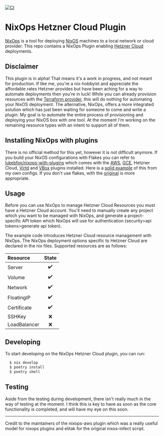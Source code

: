 [![CI](https://github.com/lukebfox/nixops-hetznercloud/workflows/CI/badge.svg)](https://github.com/lukebfox/nixops-hetznercloud/actions)
# NixOps Hetzner Cloud Plugin
  
[NixOps](https://github.com/NixOS/nixops) is a tool for deploying [NixOS](https://nixos.org/) machines to a local network or cloud provider. 
This repo contains a NixOps Plugin enabling [Hetzner Cloud](https://www.hetzner.com/cloud) deployments.

## Disclaimer

This plugin is in alpha! That means it's a work in progress, and not meant for production. If like me, you're a nix-hobbyist and appreciate the affordable rates Hetzner provides but have been aching for a way to automate deployments then you're in luck! While you can already provision resources with the [Terraform provider](https://github.com/hetznercloud/terraform-provider-hcloud), this will do nothing for automating your NixOS deployment. The alternative, NixOps, offers a more integrated solution which has just been waiting for someone to come and write a plugin. My goal is to automate the entire process of provisioning and deploying your NixOS box with one tool. At the moment I'm working on the remaining resource types with an intent to support all of them.

## Installing NixOps with plugins

There is no official method for this yet, however it is not difficult anymore. If you build your NixOS configurations with Flakes you can refer to [lukebfox/nixops-with-plugins](http://github.com/lukebfox/nixops-with-plugins) which comes with the [AWS](http://github.com/NixOS/nixops-aws), [GCE](http://github.com/nix-community/nixops-gce), Hetzner Cloud, [Virtd](http://github.com/nix-community/nixops-libvirtd) and [VBox](http://github.com/nix-community/nixops-vbox) plugins installed. Here is a [solid example](https://github.com/lukebfox/nix-infrastructure/) of this from my own configs. If you don't use flakes, with the [original](https://github.com/typetetris/nixops-with-plugins) is more appropriate.

## Usage

Before you can use NixOps to manage Hetzner Cloud Resources you must have a Hetzner Cloud account. You'll need to manually create any project which you want to be managed with NixOps, and generate a project-specific API token which NixOps will use for authentication (security>api tokens>generate api token).

The example code introduces Hetzner Cloud resource management with NixOps. The NixOps deployment options specific to Hetzner Cloud are declared in the nix files. Supported resources are as follows:

| Resource      | State |
|:--------------|:-----:|
| Server        | :heavy_check_mark: |
| Volume        | :heavy_check_mark: |
| Network       | :heavy_check_mark: |
| FloatingIP    | :heavy_check_mark: |
| Certificate   | :heavy_check_mark: |
| SSHKey        | :x: |
| LoadBalancer  | :x: |
## Developing

To start developing on the NixOps Hetzner Cloud plugin, you can run:

```bash
  $ nix develop
  $ poetry install
  $ poetry shell
```

## Testing

Aside from the testing during development, there isn't really much in the way of testing at the moment. I think this is key to have as soon as the core functionality is completed, and will have my eye on this soon.

---
Credit to the maintainers of the nixops-aws plugin which was a really useful model for nixops plugins and elitak for the original nixos-infect script.
